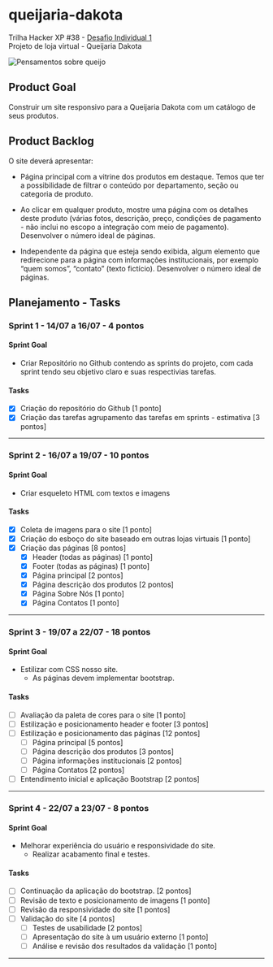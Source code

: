# queijaria-dakota

Trilha Hacker XP #38 - [Desafio Individual 1](https://github.com/pedroborgespj/queijaria-dakota/tree/main/descricao-desafio) <br />
Projeto de loja virtual - Queijaria Dakota

![Pensamentos sobre queijo](https://cdn.pensador.com/img/frase/av/er/avery_aames_a_vida_e_maravilhosa_queijo_a_torna_melhor_le96lzm.jpg)

## Product Goal
Construir um site responsivo para a Queijaria Dakota com um catálogo de seus produtos. <br />

## Product Backlog
O site deverá apresentar:

-   Página principal com a vitrine dos produtos em destaque. Temos que ter a possibilidade de filtrar o conteúdo por departamento, seção ou categoria de produto.
    
-   Ao clicar em qualquer produto, mostre uma página com os detalhes deste produto (várias fotos, descrição, preço, condições de pagamento - não inclui no escopo a integração com meio de pagamento). Desenvolver o número ideal de páginas.
    
-   Independente da página que esteja sendo exibida, algum elemento que redirecione para a página com informações institucionais, por exemplo “quem somos”, “contato” (texto fictício). Desenvolver o número ideal de páginas.

## Planejamento - Tasks

### Sprint 1 - 14/07 a 16/07 - 4 pontos

#### Sprint Goal
-   Criar Repositório no Github contendo as sprints do projeto, com cada sprint tendo seu objetivo claro e suas respectivias tarefas.

#### Tasks
- [X]  Criação do repositório do Github [1 ponto]
- [X] Criação das tarefas agrupamento das tarefas em sprints - estimativa [3 pontos]
***

### Sprint 2 - 16/07 a 19/07 - 10 pontos

#### Sprint Goal
-   Criar esqueleto HTML com textos e imagens

#### Tasks
- [X] Coleta de imagens para o site [1 ponto]
- [X] Criação do esboço do site baseado em outras lojas virtuais [1 ponto]
- [X] Criação das páginas [8 pontos]
	- [X] Header (todas as páginas) [1 ponto]
	- [X] Footer (todas as páginas) [1 ponto]
	- [X] Página principal [2 pontos]
	- [X] Página descrição dos produtos [2 pontos]
	- [X] Página Sobre Nós [1 ponto]
	- [X] Página Contatos [1 ponto]
***

### Sprint 3 - 19/07 a 22/07 - 18 pontos

#### Sprint Goal
-   Estilizar com CSS nosso site.
	- As páginas devem implementar bootstrap.

#### Tasks
- [ ] Avaliação da paleta de cores para o site [1 ponto]
- [ ] Estilização e posicionamento header e footer [3 pontos]
- [ ] Estilização e posicionamento das páginas [12 pontos]
	- [ ] Página principal [5 pontos]
	- [ ] Página descrição dos produtos [3 pontos]
	- [ ] Página informações institucionais [2 pontos]
	- [ ] Página Contatos [2 pontos]
- [ ] Entendimento inicial e aplicação Bootstrap [2 pontos]
***

### Sprint 4 - 22/07 a 23/07 - 8 pontos

#### Sprint Goal
-   Melhorar experiência do usuário e responsividade do site.
	- Realizar acabamento final e testes.

#### Tasks
- [ ] Continuação da aplicação do bootstrap. [2 pontos]
- [ ] Revisão de texto e posicionamento de imagens [1 ponto]
- [ ] Revisão da responsividade do site [1 pontos]
- [ ] Validação do site [4 pontos]
	- [ ] Testes de usabilidade [2 pontos]
	- [ ] Apresentação do site à um usuário externo [1 ponto]
    - [ ] Análise e revisão dos resultados da validação [1 ponto]
***
